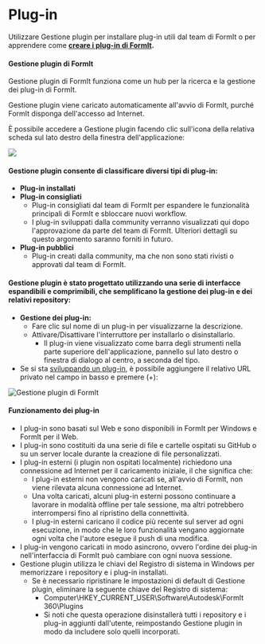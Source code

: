 # Plug-in

Utilizzare Gestione plugin per installare plug-in utili dal team di FormIt o per apprendere come [**creare i plug-in di FormIt**](https://formit3d.github.io/FormItExamplePlugins/docs/HowToBuild.html)**.**

#### Gestione plugin di FormIt

Gestione plugin di FormIt funziona come un hub per la ricerca e la gestione dei plug-in di FormIt.

Gestione plugin viene caricato automaticamente all'avvio di FormIt, purché FormIt disponga dell'accesso ad Internet.

È possibile accedere a Gestione plugin facendo clic sull'icona della relativa scheda sul lato destro della finestra dell'applicazione:

![](https://formit3d.github.io/FormItExamplePlugins/docs/images/PluginManagerTab.PNG)

#### Gestione plugin consente di classificare diversi tipi di plug-in:

* **Plug-in installati**
* **Plug-in consigliati**
   * Plug-in consigliati dal team di FormIt per espandere le funzionalità principali di FormIt e sbloccare nuovi workflow.
   * I plug-in sviluppati dalla community verranno visualizzati qui dopo l'approvazione da parte del team di FormIt. Ulteriori dettagli su questo argomento saranno forniti in futuro.
* **Plug-in pubblici**
   * Plug-in creati dalla community, ma che non sono stati rivisti o approvati dal team di FormIt.

#### Gestione plugin è stato progettato utilizzando una serie di interfacce espandibili e comprimibili, che semplificano la gestione dei plug-in e dei relativi repository:

* **Gestione dei plug-in:**
   * Fare clic sul nome di un plug-in per visualizzarne la descrizione.
   * Attivare/Disattivare l'interruttore per installarlo o disinstallarlo.
      * Il plug-in viene visualizzato come barra degli strumenti nella parte superiore dell'applicazione, pannello sul lato destro o finestra di dialogo al centro, a seconda del tipo.
* Se si sta [sviluppando un plug-in](https://formit3d.github.io/FormItExamplePlugins/docs/HowToBuild.html), è possibile aggiungere il relativo URL privato nel campo in basso e premere \(+\):

![Gestione plugin di FormIt](https://formit3d.github.io/FormItExamplePlugins/docs/images/addNew.png)

#### Funzionamento dei plug-in

* I plug-in sono basati sul Web e sono disponibili in FormIt per Windows e FormIt per il Web.
* I plug-in sono costituiti da una serie di file e cartelle ospitati su GitHub o su un server locale durante la creazione di file personalizzati.
* I plug-in esterni \(i plugin non ospitati localmente\) richiedono una connessione ad Internet per il caricamento iniziale, il che significa che:
   * I plug-in esterni non vengono caricati se, all'avvio di FormIt, non viene rilevata alcuna connessione ad Internet.
   * Una volta caricati, alcuni plug-in esterni possono continuare a lavorare in modalità offline per tale sessione, ma altri potrebbero interrompersi fino al ripristino della connettività.
   * I plug-in esterni caricano il codice più recente sul server ad ogni esecuzione, in modo che le loro funzionalità vengano aggiornate ogni volta che l'autore esegue il push di una modifica.
* I plug-in vengono caricati in modo asincrono, ovvero l'ordine dei plug-in nell'interfaccia di FormIt può cambiare con ogni nuova sessione.
* Gestione plugin utilizza le chiavi del Registro di sistema in Windows per memorizzare i repository e i plug-in installati.
   * Se è necessario ripristinare le impostazioni di default di Gestione plugin, eliminare la seguente chiave del Registro di sistema:
      * Computer\HKEY\_CURRENT\_USER\Software\Autodesk\FormIt 360\Plugins
      * Si noti che questa operazione disinstallerà tutti i repository e i plug-in aggiunti dall'utente, reimpostando Gestione plugin in modo da includere solo quelli incorporati.

